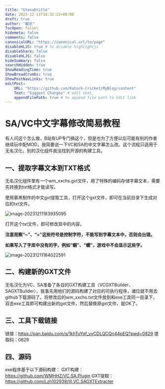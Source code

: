```yaml
---
title: "Gtasubtitle"
date: 2023-12-11T18:32:22+08:00
draft: true
author: "蝈总"
TocOpen: false\
hidemeta: false
comments: false
canonicalURL: "https://canonical.url/to/page"
disableHLJS: true # to disable highlightjs
disableShare: false
disableHLJS: false
hideSummary: false
searchHidden: true
ShowReadingTime: true
ShowBreadCrumbs: true
ShowPostNavLinks: true
editPost:
    URL: "https://github.com/Katock-Cricket/MyBlog/content"
    Text: "Suggest Changes" # edit text
    appendFilePath: true # to append file path to Edit link
---
```


# SA/VC中文字幕修改简易教程

有人问这个怎么做，B站有UP专门搞这个，但是也为了方便以后可能有别的作者继续玩中配MOD，我简要说一下VC和SA的中文字幕怎么改。这个流程只适用于无名汉化，别的汉化组件我没找到开源的构建工具。

## 一、提取字幕文本到TXT格式

无名汉化组件里有一个wm_xxchs.gxt文件，用了特殊的编码存储字幕文本，需要先转换到txt格式才能读写。

使用慕黑制作的中文gxt提取工具，打开这个gxt文件，即可在当前目录下生成对应的txt文件。

![image-20231211183935095](1.png)

打开这个txt文件，即可修改其中的内容。

**注意观察“~”、“=”这些符号是控制字符，不能写到字幕文本中，否则会出错。**

**如果写入了字库中没有的字，例如“蝈”、“蠕”，游戏中不会显示这些字。**

![image-20231211184022591](2.png)

## 二、构建新的GXT文件

无名汉化为VC、SA准备了各自的GXT构建工具（VCGXTBuilder、SAGXTBuilder），我事先用他们的源码构建了对应的可执行程序，诸位就不用去github下载源码了。将修改后的wm_xxchs.txt文件放到和exe工具同一目录下，双击exe工具即可构建出新的gxt文件，然后替换原gxt文件，就OK了。

## 三、工具下载链接

链接：https://pan.baidu.com/s/1khTuYqf_vyCDLQCQn44pEQ?pwd=0829 
提取码：0829

## 四、源码

exe程序基于以下源码构建：
GXT构建：https://github.com/WMHHZ/VC.SA.Plugin
GXT提取：https://github.com/Lzh102938/III.VC.SAGXTExtracter
